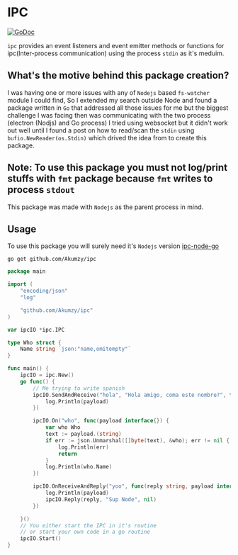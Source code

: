 # IPC
[![GoDoc](https://godoc.org/github.com/Akumzy/ipc?status.svg)](https://godoc.org/github.com/Akumzy/ipc)

`ipc` provides an event listeners and event emitter methods or functions for ipc(Inter-process communication) using the process `stdin` as it's meduim.

## What's the motive behind this package creation?

I was having one or more issues with any of `Nodejs` based `fs-watcher` module I could find,
So I extended my search outside Node and found a package written in `Go` that addressed all those issues for me but the biggest challenge I was facing then was communicating with the two process (electron (Nodjs) and Go process) I tried using websocket but it didn't work out well until I found a post on how to read/scan the `stdin` using `bufio.NewReader(os.Stdin)` which drived the idea from to create this package.

## Note: To use this package you must not log/print stuffs with `fmt` package because `fmt` writes to process `stdout`

This package was made with `Nodejs` as the parent process in mind.

## Usage

To use this package you will surely need it's `Nodejs` version [ipc-node-go](https://github.com/Akumzy/ipc-node)

```shell
go get github.com/Akumzy/ipc
```

```go
package main

import (
	"encoding/json"
	"log"

	"github.com/Akumzy/ipc"
)

var ipcIO *ipc.IPC

type Who struct {
	Name string `json:"name,omitempty"`
}

func main() {
	ipcIO = ipc.New()
	go func() {
		// Me trying to write spanish
		ipcIO.SendAndReceive("hola", "Hola amigo, coma este nombre?", func(payload interface{}) {
			log.Println(payload)
		})

		ipcIO.On("who", func(payload interface{}) {
			var who Who
			text := payload.(string)
			if err := json.Unmarshal([]byte(text), &who); err != nil {
				log.Println(err)
				return
			}
			log.Println(who.Name)
		})

		ipcIO.OnReceiveAndReply("yoo", func(reply string, payload interface{}) {
			log.Println(payload)
			ipcIO.Reply(reply, "Sup Node", nil)
		})

	}()
	// You either start the IPC in it's routine
	// or start your own code in a go routine
	ipcIO.Start()
}
```